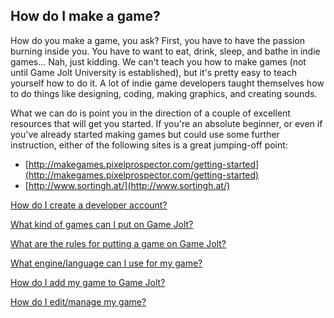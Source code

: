 ## How do I make a game?

How do you make a game, you ask? First, you have to have the passion burning inside you. You have to want to eat, drink, sleep, and bathe in indie games... Nah, just kidding. We can't teach you how to make games (not until Game Jolt University is established), but it's pretty easy to teach yourself how to do it. A lot of indie game developers taught themselves how to do things like designing, coding, making graphics, and creating sounds.

What we can do is point you in the direction of a couple of excellent resources that will get you started. If you're an absolute beginner, or even if you've already started making games but could use some further instruction, either of the following sites is a great jumping-off point:

- [http://makegames.pixelprospector.com/getting-started](http://makegames.pixelprospector.com/getting-started) 
- [http://www.sortingh.at/](http://www.sortingh.at/) 

[How do I create a developer account?](Link)

[What kind of games can I put on Game Jolt?](Link)

[What are the rules for putting a game on Game Jolt?](Link)

[What engine/language can I use for my game?](Link)

[How do I add my game to Game Jolt?](Link)

[How do I edit/manage my game?](Link)
